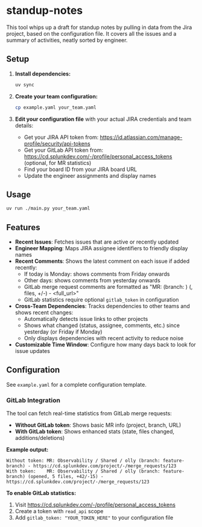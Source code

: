 # standup-notes

This tool whips up a draft for standup notes by pulling in data from the Jira project, based on the configuration file. It covers all the issues and a summary of activities, neatly sorted by engineer.

## Setup

1. **Install dependencies:**
   ```bash
   uv sync
   ```

2. **Create your team configuration:**
   ```bash
   cp example.yaml your_team.yaml
   ```

3. **Edit your configuration file** with your actual JIRA credentials and team details:
   - Get your JIRA API token from: https://id.atlassian.com/manage-profile/security/api-tokens
   - Get your GitLab API token from: https://cd.splunkdev.com/-/profile/personal_access_tokens (optional, for MR statistics)
   - Find your board ID from your JIRA board URL
   - Update the engineer assignments and display names

## Usage

```bash
uv run ./main.py your_team.yaml
```

## Features

- **Recent Issues**: Fetches issues that are active or recently updated
- **Engineer Mapping**: Maps JIRA assignee identifiers to friendly display names  
- **Recent Comments**: Shows the latest comment on each issue if added recently:
  - If today is Monday: shows comments from Friday onwards
  - Other days: shows comments from yesterday onwards
  - GitLab merge request comments are formatted as "MR: <project> (branch: <branch>) (<state>, <files> files, +<additions>/-<deletions>) - <full_url>"
  - GitLab statistics require optional `gitlab_token` in configuration
- **Cross-Team Dependencies**: Tracks dependencies to other teams and shows recent changes:
  - Automatically detects issue links to other projects
  - Shows what changed (status, assignee, comments, etc.) since yesterday (or Friday if Monday)
  - Only displays dependencies with recent activity to reduce noise
- **Customizable Time Window**: Configure how many days back to look for issue updates

## Configuration

See `example.yaml` for a complete configuration template.

### GitLab Integration

The tool can fetch real-time statistics from GitLab merge requests:

- **Without GitLab token**: Shows basic MR info (project, branch, URL)
- **With GitLab token**: Shows enhanced stats (state, files changed, additions/deletions)

**Example output:**
```
Without token: MR: Observability / Shared / olly (branch: feature-branch) - https://cd.splunkdev.com/project/-/merge_requests/123
With token:    MR: Observability / Shared / olly (branch: feature-branch) (opened, 5 files, +42/-15) - https://cd.splunkdev.com/project/-/merge_requests/123
```

**To enable GitLab statistics:**
1. Visit https://cd.splunkdev.com/-/profile/personal_access_tokens
2. Create a token with `read_api` scope
3. Add `gitlab_token: "YOUR_TOKEN_HERE"` to your configuration file
